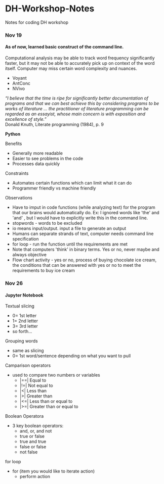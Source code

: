 # DH-Workshop-Notes

Notes for coding DH workshop
### Nov 19

#### As of now, learned basic construct of the command line.
Computational analysis may be able to track word frequency significantly faster, but it may not be able to accurately pick up on context of the word itself. Computer may miss certain word complexity and nuances.
- Voyant
- AntConc
- NVivo

*“I believe that the time is ripe for significantly better documentation of programs and that we can best achieve this by considering programs to be works of literature ... the practitioner of literature programming can be regarded as an essayist, whose main concern is with exposition and excellence of style.”*  
Donald Knuth, Literate programming (1984), p. 9

**Python**

Benefits
- Generally more readable
- Easier to see problems in the code
- Processes data quickly

Constraints
- Automates certain functions which can limit what it can do
- Programmer friendly vs machine friendly

Observations
- Have to imput in code functions (while analyzing text) for the program that our brains would automatically do. Ex: I ignored words like 'the' and 'and' , but I would have to explicitly write this in the command line. 
- stopwords - words to be excluded
- io means input/output. input a file to generate an output
- Humans can separate strands of text, computer needs command line specification
- for loop - run the function until the requirements are met
- Note that computers 'think' in binary terms. Yes or no, never maybe and always objective
- Flow chart activity - yes or no, process of buying chocolate ice cream, the conditions that can be answered with yes or no to meet the requirements to buy ice cream

### Nov 26

#### Jupyter Notebook

Textual slicing
- 0= 1st letter
- 1= 2nd letter
- 3= 3rd letter
- so forth...

Grouping words
- same as slicing 
- 0= 1st word/sentence depending on what you want to pull

Camparison operators
- used to compare two numbers or variables
  - |==| Equal to
  - |!=| Not equal to
  - |<| Less than
  - |>| Greater than
  - |<=| Less than or equal to
  - |>=| Greater than or equal to

Boolean Operatora
- 3 key boolean operators:
  - and, or, and not
  - true or false
  - true and true
  - false or false
  - not false

for loop
- for (item you would like to iterate action)
  - perform action

